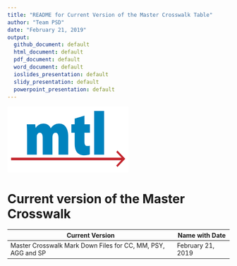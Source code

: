 ```yaml
---
title: "README for Current Version of the Master Crosswalk Table"
author: "Team PSD"
date: "February 21, 2019"
output: 
  github_document: default
  html_document: default
  pdf_document: default
  word_document: default
  ioslides_presentation: default
  slidy_presentation: default
  powerpoint_presentation: default
---
```


<img src = "https://github.com/lzim/teampsd/blob/master/resources/logos/mtl_sq_sm.png"
     height = "150" width = "275">  


# Current version of the Master Crosswalk

Current Version | Name with Date |
--- |  --- |  
Master Crosswalk Mark Down Files for CC, MM, PSY, AGG and SP | February 21, 2019
